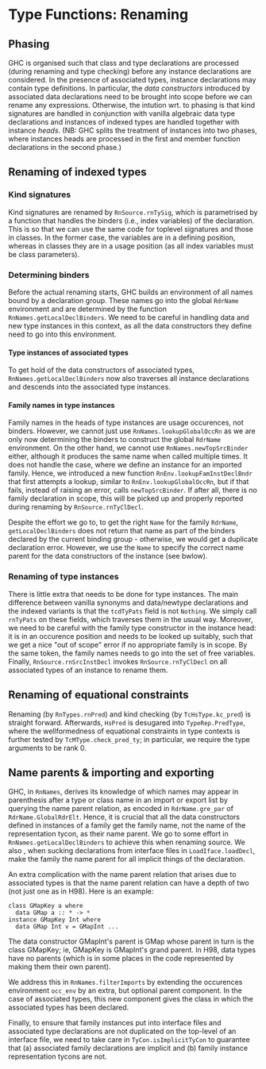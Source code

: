 # Type Functions: Renaming


## Phasing



GHC is organised such that class and type declarations are processed (during renaming and type checking) before any instance declarations are considered.  In the presence of associated types, instance declarations may contain type definitions.  In particular, the *data constructors* introduced by associated data declarations need to be brought into scope before we can rename any expressions.  Otherwise, the intution wrt. to phasing is that kind signatures are handled in conjunction with vanilla algebraic data type declarations and instances of indexed types are handled together with instance *heads*.  (NB: GHC splits the treatment of instances into two phases, where instances heads are processed in the first and member function declarations in the second phase.)


## Renaming of indexed types


### Kind signatures



Kind signatures are renamed by `RnSource.rnTySig`, which is parametrised by a function that handles the binders (i.e., index variables) of the declaration.  This is so that we can use the same code for toplevel signatures and those in classes.  In the former case, the variables are in a defining position, whereas in classes they are in a usage position (as all index variables must be class parameters).


### Determining binders



Before the actual renaming starts, GHC builds an environment of all names bound by a declaration group.  These names go into the global `RdrName` environment and are determined by the function `RnNames.getLocalDeclBinders`.  We need to be careful in handling data and new type instances in this context, as all the data constructors they define need to go into this environment.


#### Type instances of associated types



To get hold of the data constructors of associated types, `RnNames.getLocalDeclBinders` now also traverses all instance declarations and descends into the associated type instances.


#### Family names in type instances



Family names in the heads of type instances are usage occurences, not binders.  However, we cannot just use `RnNames.lookupGlobalOccRn` as we are only now determining the binders to construct the global `RdrName` environment.  On the other hand, we cannot use `RnNames.newTopSrcBinder` either, although it produces the same name when called multiple times.  It does not handle the case, where we define an instance for an imported family.  Hence, we introduced a new function `RnEnv.lookupFamInstDeclBndr` that first attempts a lookup, similar to `RnEnv.lookupGlobalOccRn`, but if that fails, instead of raising an error, calls `newTopSrcBinder`.  If after all, there is no family declaration in scope, this will be picked up and properly reported during renaming by `RnSource.rnTyClDecl`.



Despite the effort we go to, to get the right `Name` for the family `RdrName`, `getLocalDeclBinders` does not return that name as part of the binders declared by the current binding group - otherwise, we would get a duplicate declaration error.  However, we use the `Name` to specify the correct name parent for the data constructors of the instance (see bwlow).


### Renaming of type instances



There is little extra that needs to be done for type instances.  The main difference between vanilla synonyms and data/newtype declarations and the indexed variants is that the `tcdTyPats` field is not `Nothing`.  We simply call `rnTyPats` on these fields, which traverses them in the usual way.  Moreover, we need to be careful with the family type constructor in the instance head: it is in an occurence position and needs to be looked up suitably, such that we get a nice "out of scope" error if no appropriate family is in scope.  By the same token, the family names needs to go into the set of free variables.  Finally, `RnSource.rnSrcInstDecl` invokes `RnSource.rnTyClDecl` on all associated types of an instance to rename them.


## Renaming of equational constraints



Renaming (by `RnTypes.rnPred`) and kind checking (by `TcHsType.kc_pred`) is straight forward.  Afterwards, `HsPred` is desugared into `TypeRep.PredType`, where the wellformedness of equational constraints in type contexts is further tested by `TcMType.check_pred_ty`; in particular, we require the type arguments to be rank 0.


## Name parents & importing and exporting



GHC, in `RnNames`, derives its knowledge of which names may appear in parenthesis after a type or class name in an import or export list by querying the name parent relation, as encoded in `RdrName.gre_par` of `RdrName.GlobalRdrElt`.  Hence, it is crucial that all the data constructors defined in instances of a family get the family name, not the name of the representation tycon, as their name parent.  We go to some effort in `RnNames.getLocalDeclBinders` to achieve this when renaming source.  We also , when sucking declarations from interface files in `LoadIface.loadDecl`, make the family the name parent for all implicit things of the declaration.



An extra complication with the name parent relation that arises due to associated types is that the name parent relation can have a depth of two (not just one as in H98).  Here is an example:


```wiki
class GMapKey a where
  data GMap a :: * -> *
instance GMapKey Int where
  data GMap Int v = GMapInt ...
```


The data constructor GMapInt's parent is GMap whose parent in turn is the class GMapKey; ie, GMapKey is GMapInt's grand parent.  In H98, data types have no parents (which is in some places in the code represented by making them their own parent).



We address this in `RnNames.filterImports` by extending the occurences environment `occ_env` by an extra, but optional parent component.  In the case of associated types, this new component gives the class in which the associated types has been declared.



Finally, to ensure that family instances put into interface files and associated type declarations are not duplicated on the top-level of an interface file, we need to take care in `TyCon.isImplicitTyCon` to guarantee that (a) associated family declarations are implicit and (b) family instance representation tycons are not.


